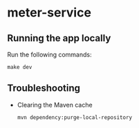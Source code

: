 # meter-service


## Running the app locally

Run the following commands:

```{.sh}
make dev
```

## Troubleshooting

- Clearing the Maven cache
    ```
    mvn dependency:purge-local-repository
    ```
